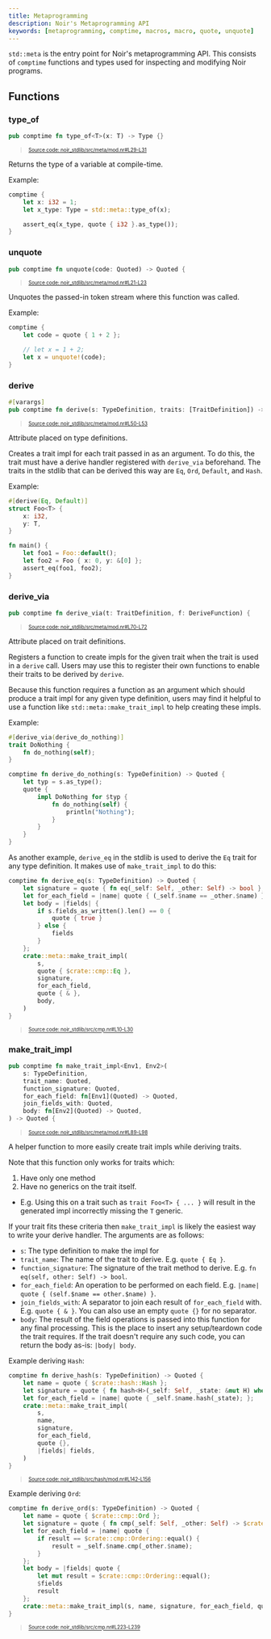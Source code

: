 ```yaml
---
title: Metaprogramming
description: Noir's Metaprogramming API
keywords: [metaprogramming, comptime, macros, macro, quote, unquote]
---
```


`std::meta` is the entry point for Noir's metaprogramming API. This consists of `comptime` functions
and types used for inspecting and modifying Noir programs.

## Functions

### type_of

```rust title="type_of" showLineNumbers 
pub comptime fn type_of<T>(x: T) -> Type {}
```
> <sup><sub><a href="https://github.com/noir-lang/noir/blob/master/noir_stdlib/src/meta/mod.nr#L29-L31" target="_blank" rel="noopener noreferrer">Source code: noir_stdlib/src/meta/mod.nr#L29-L31</a></sub></sup>


Returns the type of a variable at compile-time.

Example:
```rust
comptime {
    let x: i32 = 1;
    let x_type: Type = std::meta::type_of(x);

    assert_eq(x_type, quote { i32 }.as_type());
}
```

### unquote

```rust title="unquote" showLineNumbers 
pub comptime fn unquote(code: Quoted) -> Quoted {
```
> <sup><sub><a href="https://github.com/noir-lang/noir/blob/master/noir_stdlib/src/meta/mod.nr#L21-L23" target="_blank" rel="noopener noreferrer">Source code: noir_stdlib/src/meta/mod.nr#L21-L23</a></sub></sup>


Unquotes the passed-in token stream where this function was called.

Example:
```rust
comptime {
    let code = quote { 1 + 2 };

    // let x = 1 + 2;
    let x = unquote!(code);
}
```

### derive

```rust title="derive" showLineNumbers 
#[varargs]
pub comptime fn derive(s: TypeDefinition, traits: [TraitDefinition]) -> Quoted {
```
> <sup><sub><a href="https://github.com/noir-lang/noir/blob/master/noir_stdlib/src/meta/mod.nr#L50-L53" target="_blank" rel="noopener noreferrer">Source code: noir_stdlib/src/meta/mod.nr#L50-L53</a></sub></sup>


Attribute placed on type definitions.

Creates a trait impl for each trait passed in as an argument.
To do this, the trait must have a derive handler registered
with `derive_via` beforehand. The traits in the stdlib that
can be derived this way are `Eq`, `Ord`, `Default`, and `Hash`.

Example:
```rust
#[derive(Eq, Default)]
struct Foo<T> {
    x: i32,
    y: T,
}

fn main() {
    let foo1 = Foo::default();
    let foo2 = Foo { x: 0, y: &[0] };
    assert_eq(foo1, foo2);
}
```

### derive_via

```rust title="derive_via_signature" showLineNumbers 
pub comptime fn derive_via(t: TraitDefinition, f: DeriveFunction) {
```
> <sup><sub><a href="https://github.com/noir-lang/noir/blob/master/noir_stdlib/src/meta/mod.nr#L70-L72" target="_blank" rel="noopener noreferrer">Source code: noir_stdlib/src/meta/mod.nr#L70-L72</a></sub></sup>


Attribute placed on trait definitions.

Registers a function to create impls for the given trait
when the trait is used in a `derive` call. Users may use
this to register their own functions to enable their traits
to be derived by `derive`.

Because this function requires a function as an argument which
should produce a trait impl for any given type definition, users may find
it helpful to use a function like `std::meta::make_trait_impl` to
help creating these impls.

Example:
```rust
#[derive_via(derive_do_nothing)]
trait DoNothing {
    fn do_nothing(self);
}

comptime fn derive_do_nothing(s: TypeDefinition) -> Quoted {
    let typ = s.as_type();
    quote {
        impl DoNothing for $typ {
            fn do_nothing(self) {
                println("Nothing");
            }
        }
    }
}
```

As another example, `derive_eq` in the stdlib is used to derive the `Eq`
trait for any type definition. It makes use of `make_trait_impl` to do this:

```rust title="derive_eq" showLineNumbers 
comptime fn derive_eq(s: TypeDefinition) -> Quoted {
    let signature = quote { fn eq(_self: Self, _other: Self) -> bool };
    let for_each_field = |name| quote { (_self.$name == _other.$name) };
    let body = |fields| {
        if s.fields_as_written().len() == 0 {
            quote { true }
        } else {
            fields
        }
    };
    crate::meta::make_trait_impl(
        s,
        quote { $crate::cmp::Eq },
        signature,
        for_each_field,
        quote { & },
        body,
    )
}
```
> <sup><sub><a href="https://github.com/noir-lang/noir/blob/master/noir_stdlib/src/cmp.nr#L10-L30" target="_blank" rel="noopener noreferrer">Source code: noir_stdlib/src/cmp.nr#L10-L30</a></sub></sup>


### make_trait_impl

```rust title="make_trait_impl" showLineNumbers 
pub comptime fn make_trait_impl<Env1, Env2>(
    s: TypeDefinition,
    trait_name: Quoted,
    function_signature: Quoted,
    for_each_field: fn[Env1](Quoted) -> Quoted,
    join_fields_with: Quoted,
    body: fn[Env2](Quoted) -> Quoted,
) -> Quoted {
```
> <sup><sub><a href="https://github.com/noir-lang/noir/blob/master/noir_stdlib/src/meta/mod.nr#L89-L98" target="_blank" rel="noopener noreferrer">Source code: noir_stdlib/src/meta/mod.nr#L89-L98</a></sub></sup>


A helper function to more easily create trait impls while deriving traits.

Note that this function only works for traits which:
1. Have only one method
2. Have no generics on the trait itself.
  - E.g. Using this on a trait such as `trait Foo<T> { ... }` will result in the
    generated impl incorrectly missing the `T` generic.

If your trait fits these criteria then `make_trait_impl` is likely the easiest
way to write your derive handler. The arguments are as follows:

- `s`: The type definition to make the impl for
- `trait_name`: The name of the trait to derive. E.g. `quote { Eq }`.
- `function_signature`: The signature of the trait method to derive. E.g. `fn eq(self, other: Self) -> bool`.
- `for_each_field`: An operation to be performed on each field. E.g. `|name| quote { (self.$name == other.$name) }`.
- `join_fields_with`: A separator to join each result of `for_each_field` with.
  E.g. `quote { & }`. You can also use an empty `quote {}` for no separator.
- `body`: The result of the field operations is passed into this function for any final processing.
  This is the place to insert any setup/teardown code the trait requires. If the trait doesn't require
  any such code, you can return the body as-is: `|body| body`.

Example deriving `Hash`:

```rust title="derive_hash" showLineNumbers 
comptime fn derive_hash(s: TypeDefinition) -> Quoted {
    let name = quote { $crate::hash::Hash };
    let signature = quote { fn hash<H>(_self: Self, _state: &mut H) where H: $crate::hash::Hasher };
    let for_each_field = |name| quote { _self.$name.hash(_state); };
    crate::meta::make_trait_impl(
        s,
        name,
        signature,
        for_each_field,
        quote {},
        |fields| fields,
    )
}
```
> <sup><sub><a href="https://github.com/noir-lang/noir/blob/master/noir_stdlib/src/hash/mod.nr#L142-L156" target="_blank" rel="noopener noreferrer">Source code: noir_stdlib/src/hash/mod.nr#L142-L156</a></sub></sup>


Example deriving `Ord`:

```rust title="derive_ord" showLineNumbers 
comptime fn derive_ord(s: TypeDefinition) -> Quoted {
    let name = quote { $crate::cmp::Ord };
    let signature = quote { fn cmp(_self: Self, _other: Self) -> $crate::cmp::Ordering };
    let for_each_field = |name| quote {
        if result == $crate::cmp::Ordering::equal() {
            result = _self.$name.cmp(_other.$name);
        }
    };
    let body = |fields| quote {
        let mut result = $crate::cmp::Ordering::equal();
        $fields
        result
    };
    crate::meta::make_trait_impl(s, name, signature, for_each_field, quote {}, body)
}
```
> <sup><sub><a href="https://github.com/noir-lang/noir/blob/master/noir_stdlib/src/cmp.nr#L223-L239" target="_blank" rel="noopener noreferrer">Source code: noir_stdlib/src/cmp.nr#L223-L239</a></sub></sup>


